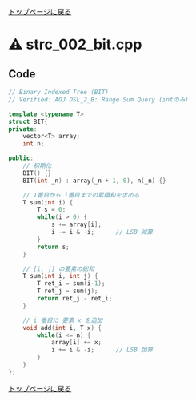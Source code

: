 <!-- mathjax config similar to math.stackexchange -->
<script type="text/x-mathjax-config">
  MathJax.Hub.Config({ tex2jax: { inlineMath: [ ['$','$'] ] } });
</script>
<script type="text/javascript"
  src="http://cdn.mathjax.org/mathjax/latest/MathJax.js?config=TeX-AMS_HTML">
</script>
<meta http-equiv="X-UA-Compatible" CONTENT="IE=EmulateIE7" />

<script type="text/javascript" src="https://cdnjs.cloudflare.com/ajax/libs/jquery/3.4.1/jquery.min.js"></script>
<link rel="stylesheet" href="../css/copy-button.css" />
<script type="text/javascript" src="../js/balloons.js"></script>
<script type="text/javascript" src="../js/copy-button.js"></script>



[トップページに戻る](../index.html)

# :warning: strc\_002\_bit.cpp

## Code

```cpp
// Binary Indexed Tree (BIT)
// Verified: AOJ DSL_2_B: Range Sum Query (intのみ)

template <typename T>
struct BIT{
private:
    vector<T> array;
    int n;

public:
    // 初期化
    BIT() {}
    BIT(int _n) : array(_n + 1, 0), n(_n) {}

    // 1番目から i番目までの累積和を求める
    T sum(int i) {
        T s = 0;
        while(i > 0) {
            s += array[i];
            i -= i & -i;      // LSB 減算
        }
        return s;
    }

    // [i, j] の要素の総和
    T sum(int i, int j) {
        T ret_i = sum(i-1);
        T ret_j = sum(j);
        return ret_j - ret_i;
    }

    // i 番目に 要素 x を追加
    void add(int i, T x) {
        while(i <= n) {
            array[i] += x;
            i += i & -i;      // LSB 加算
        }
    }
};

```

[トップページに戻る](../index.html)
